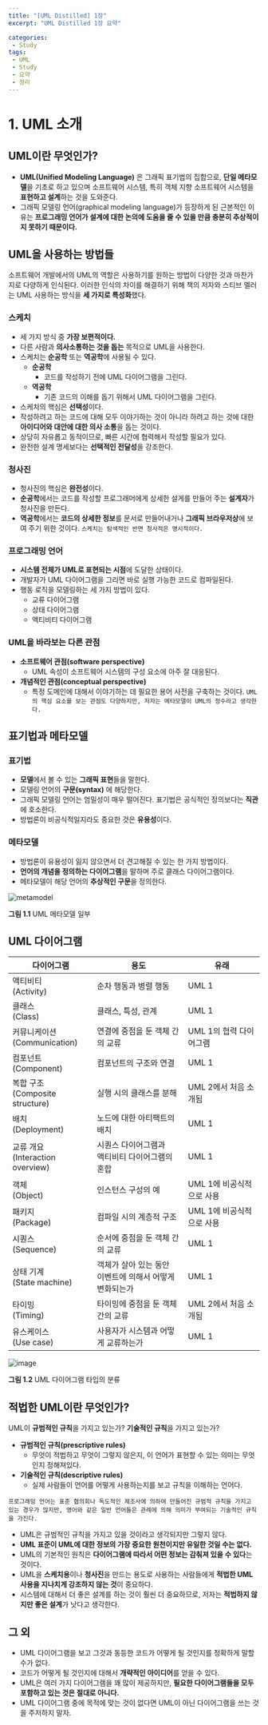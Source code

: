 ```yaml
---
title: "[UML Distilled] 1장"
excerpt: "UML Distilled 1장 요약"

categories:
 - Study
tags:
 - UML
 - Study
 - 요약
 - 정리
---
```




# 1\. UML 소개

## UML이란 무엇인가?

* **UML(Unified Modeling Language)** 은 그래픽 표기법의 집합으로, **단일 메타모델**을 기초로 하고 있으며 소프트웨어 시스템, 특히 객체 지향 소프트웨어 시스템을 **표현하고 설계**하는 것을 도와준다.
* 그래픽 모델링 언어(graphical modeling language)가 등장하게 된 근본적인 이유는 **프로그래밍 언어가 설계에 대한 논의에 도움을 줄 수 있을 만큼 충분히 추상적이지 못하기 때문이다.**



## UML을 사용하는 방법들

소프트웨어 개발에서의 UML의 역할은 사용하기를 원하는 방법이 다양한 것과 마찬가지로 다양하게 인식된다.
이러한 인식의 차이를 해결하기 위해 책의 저자와 스티브 멜러는 UML 사용하는 방식을 **세 가지로 특성화**했다.

### 스케치

* 세 가지 방식 중 **가장 보편적이다.**
* 다른 사람과 **의사소통하는 것을 돕는** 목적으로 UML을 사용한다.
* 스케치는 **순공학** 또는 **역공학**에 사용될 수 있다.
    * **순공학**
        * 코드를 작성하기 전에 UML 다이어그램을 그린다.
    * **역공학**
        * 기존 코드의 이해를 돕기 위해서 UML 다이어그램을 그린다.
* 스케치의 핵심은 **선택성**이다.
* 작성하려고 하는 코드에 대해 모두 이야기하는 것이 아니라 하려고 하는 것에 대한 **아이디어와 대안에 대한 의사 소통**을 돕는 것이다.
* 상당히 자유롭고 동적이므로, 빠른 시간에 협력해서 작성할 필요가 있다.
* 완전한 설계 명세보다는 **선택적인 전달성**을 강조한다.

### 청사진

* 청사진의 핵심은 **완전성**이다.
* **순공학**에서는 코드를 작성할 프로그래머에게 상세한 설게를 만들어 주는 **설계자**가 청사진을 만든다.
* **역공학**에서는 **코드의 상세한 정보**를 문서로 만들어내거나 **그래픽 브라우저상**에 보여 주기 위한 것이다.
`스케치는 탐색적인 반면 청사적은 명시적이다.`

### 프로그래밍 언어

* **시스템 전체가 UML로 표현되는 시점**에 도달한 상태이다.
* 개발자가 UML 다이어그램을 그리면 바로 실행 가능한 코드로 컴파일된다.
* 행동 로직을 모델링하는 세 가지 방법이 있다.
    * 교류 다이어그램
    * 상태 다이어그램
    * 액티비티 다이어그램

### UML을 바라보는 다른 관점

* **소프트웨어 관점(software perspective)**
    * UML 속성이 소프트웨어 시스템의 구성 요소에 아주 잘 대응된다.
* **개념적인 관점(conceptual perspective)**
    * 특정 도메인에 대해서 이야기하는 데 필요한 용어 사전을 구축하는 것이다.
    `UML의 핵심 요소를 보는 관점도 다양하지만, 저자는 메타모델이 UML의 정수라고 생각한다.`



## 표기법과 메타모델

### 표기법

* **모델**에서 볼 수 있는 **그래픽 표현**들을 말한다.
* 모델링 언어의 **구문(syntax)** 에 해당한다.
* 그래픽 모델링 언어는 엄밀성이 매우 떨어진다. 표기법은 공식적인 정의보다는 **직관**에 호소한다.
* 방법론이 비공식적일지라도 중요한 것은 **유용성**이다.

### 메타모델

* 방법론이 유용성이 잃지 않으면서 더 견고해질 수 있는 한 가지 방법이다.
* **언어의 개념을 정의하는 다이어그램**을 말하며 주로 클래스 다이어그램이다.
* 메타모델이 해당 언어의 **추상적인 구문**을 정의한다.

![metamodel](https://encrypted-tbn0.gstatic.com/images?q=tbn%3AANd9GcSSrwPwlYgoq1lyIf49nHzpJWx_kyHxtYNfn3pVU4fhqc8X4uq1) <br>

**그림 1.1** UML 메타모델 일부



## UML 다이어그램

| 다이어그램                          | 용도                                                       | 유래                      |
| ----------------------------------- | ---------------------------------------------------------- | ------------------------- |
| 액티비티<br>(Activity)              | 순차 행동과 병렬 행동                                      | UML 1                     |
| 클래스<br>(Class)                   | 클래스, 특성, 관계                                         | UML 1                     |
| 커뮤니케이션<br>(Communication)     | 연결에 중점을 둔 객체 간의 교류                            | UML 1의 협력 다이어그램   |
| 컴포넌트<br>(Component)             | 컴포넌트의 구조와 연결                                     | UML 1                     |
| 복합 구조<br>(Composite structure)  | 실행 시의 클래스를 분해                                    | UML 2에서 처음 소개됨     |
| 배치<br>(Deployment)                | 노드에 대한 아티팩트의 배치                                | UML 1                     |
| 교류 개요<br>(Interaction overview) | 시퀀스 다이어그램과<br>액티비티 다이어그램의 혼합          | UML 1                     |
| 객체<br>(Object)                    | 인스턴스 구성의 예                                         | UML 1에 비공식적으로 사용 |
| 패키지<br>(Package)                 | 컴파일 시의 계층적 구조                                    | UML 1에 비공식적으로 사용 |
| 시퀀스<br>(Sequence)                | 순서에 중점을 둔 객체 간의 교류                            | UML 1                     |
| 상태 기계<br>(State machine)        | 객체가 살아 있는 동안<br>이벤트에 의해서 어떻게 변화되는가 | UML 1                     |
| 타이밍<br>(Timing)                  | 타이밍에 중점을 둔 객체 간의 교류                          | UML 2에서 처음 소개됨     |
| 유스케이스<br>(Use case)            | 사용자가 시스템과 어떻게 교류하는가                        | UML 1                     |

![image](https://i.imgur.com/FNdqBki.png)<br>

**그림 1.2** UML 다이어그램 타입의 분류

## 적법한 UML이란 무엇인가?

UML이 **규범적인 규칙**을 가지고 있는가? **기술적인 규칙**을 가지고 있는가?

* **규범적인 규칙(prescriptive rules)**
    * 무엇이 적법하고 무엇이 그렇지 않은지, 이 언어가 표현할 수 있는 의미는 무엇인지 정해져있다.
* **기술적인 규칙(descriptive rules)**
    * 실제 사람들이 언어를 어떻게 사용하는지를 보고 규칙을 이해하는 언어다.

`프로그래밍 언어는 표준 협의회나 독도적인 제조사에 의하여 만들어진 규범적 규칙을 가지고 있는 경우가 많지만, 영어와 같은 일반 언어들은 관례에 의해 의미가 부여되는 기술적인 규칙을 가진다.`

* UML은 규범적인 규칙을 가지고 있을 것이라고 생각되지만 그렇지 않다.
* **UML 표준이 UML에 대한 정보의 가장 중요한 원천이지만 유일한 것일 수는 없다.**
* UML의 기본적인 원칙은 **다이어그램에 따라서 어떤 정보는 감춰져 있을 수 있다**는 것이다.
* UML을 **스케치용**이나 **청사진**을 만드는 용도로 사용하는 사람들에게 **적법한 UML 사용을 지나치게 강조하지 않는 것**이 중요하다.
* 시스템에 대해서 더 좋은 설계를 하는 것이 훨씬 더 중요하므로, 저자는 **적법하지 않지만 좋은 설계**가 낫다고 생각한다.



## 그 외

* UML 다이어그램을 보고 그것과 동등한 코드가 어떻게 될 것인지를 정확하게 말할 수가 없다.
* 코드가 어떻게 될 것인지에 대해서 **개략적인 아이디어**를 얻을 수 있다.
* UML은 여러 가지 다이어그램을 꽤 많이 제공하지만, **필요한 다이어그램들을 모두 포함하고 있는 것은 절대로 아니다.**
* UML 다이어그램 중에 목적에 맞는 것이 없다면 UML이 아닌 다이어그램을 쓰는 것을 주저하지 말자.